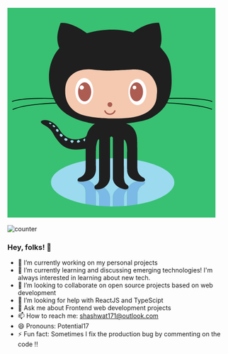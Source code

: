 ![Github Oct](https://raw.githubusercontent.com/Potential17/Potential17/master/github-logo-octocat-.gif)

  ![counter](https://en8l8xuwaoz0mtq.m.pipedream.net)

### Hey, folks! 👋

- 🔭 I’m currently working on my personal projects
- 🌱 I’m currently learning and discussing emerging technologies! I'm always interested in learning about new tech.
- 👯 I’m looking to collaborate on open source projects based on web development
- 🤔 I’m looking for help with ReactJS and TypeScipt
- 💬 Ask me about Frontend web development projects
- 📫 How to reach me: shashwat171@outlook.com
- 😄 Pronouns: Potential17
- ⚡ Fun fact: Sometimes I fix the production bug by commenting on the code !!



<!--
**Potential17/Potential17** is a ✨ _special_ ✨ repository because its `README.md` (this file) appears on your GitHub profile.

